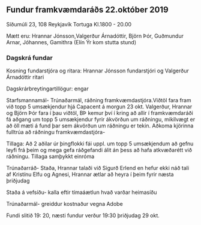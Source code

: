 ## Fundur framkvæmdaráðs 22.október 2019
Síðumúli 23, 108 Reykjavík
Tortuga
Kl.1800 - 20.00

Mætt eru: Hrannar Jónsson,Valgerður Árnadóttir, Björn Þór, Guðmundur Arnar, Jóhannes,  Gamithra (Elín Ýr kom stutta stund)


### Dagskrá fundar
Kosning fundarstjóra og ritara: Hrannar Jónsson fundarstjóri og Valgerður Árnadóttir ritari

Dagskrárbreytingartillögur: engar

Starfsmannamál- Trúnaðarmál, ráðning framkvæmdastjóra.Viðtöl fara fram við topp 5 umsækjendur hjá Capacent á morgun 23 okt. Valgerður, Hrannar og Björn Þór fara í þau viðtöl, BÞ kemur því í kring að allir í framkvæmdaráði fá aðgang um topp 5 umsækjendur fyrir ákvörðun um ráðningu, mikilvægt er að öll mæti á fund þar sem ákvörðun um ráðningu er tekin.
Aðkoma kjörinna fulltrúa að ráðningu framkvæmdastjóra- 

Tillaga: Að 2 aðilar úr þingflokki fái uppl. um topp 5 umsækjendum að gefnu leyfi frá þeim og mega gefa ráðgefandi álit án þess að hafa atkvæðarétt við ráðningu. Tillaga samþykkt einróma

Trúnaðarráð- Staða, Hrannar talaði við Sigurð Erlend en hefur ekki náð tali af Kristínu Elfu og Agnesi, Hrannar ætlar að heyra í þeim fyrir næsta þriðjudag

Staða á vefsíðu- kalla eftir tímaáætlun hvað varðar heimasíðu

Trúnaðarmál- greiddur kostnaður vegna Adobe

Fundi slitið 19: 20, næsti fundur verður 19:30 þriðjudag 29 okt.

